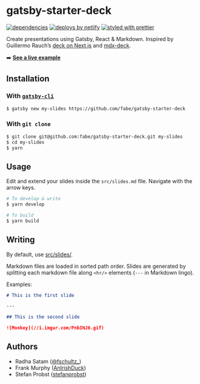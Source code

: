 # gatsby-starter-deck

[![dependencies](https://img.shields.io/david/fabe/gatsby-starter-deck.svg)](./package.json)
[![deploys by netlify](https://img.shields.io/badge/deploys%20by-netlify-00c7b7.svg)](https://www.netlify.com)
[![styled with prettier](https://img.shields.io/badge/styled_with-prettier-ff69b4.svg)](https://github.com/prettier/prettier)

Create presentations using Gatsby, React & Markdown. Inspired by Guillermo Rauch’s [deck on Next.js](https://deck.now.sh/) and [mdx-deck](https://github.com/jxnblk/mdx-deck).

➡️ **[See a live example](//gatsby-deck.netlify.com)**

## Installation

### With [`gatsby-cli`](https://www.npmjs.com/package/gatsby-cli)

```bash
$ gatsby new my-slides https://github.com/fabe/gatsby-starter-deck
```

### With `git clone`

```bash
$ git clone git@github.com:fabe/gatsby-starter-deck.git my-slides
$ cd my-slides
$ yarn
```

## Usage

Edit and extend your slides inside the `src/slides.md` file. Navigate with the arrow keys.

```bash
# To develop & write
$ yarn develop

# To build
$ yarn build
```

## Writing

By default, use [src/slides/](src/slides/).

Markdown files are loaded in sorted path order. Slides are generated by
splitting each markdown file along `<hr/>` elements (`---` in Markdown lingo).

Examples:

```md
# This is the first slide

---

## This is the second slide

![Monkey](//i.imgur.com/PnbINJ6.gif)
```

## Authors

- Radha Satam ([@fschultz\_](https://twitter.com/fschultz_))
- Frank Murphy ([AnIrishDuck](https://github.com/AnIrishDuck))
- Stefan Probst ([stefanprobst](https://github.com/stefanprobst))
